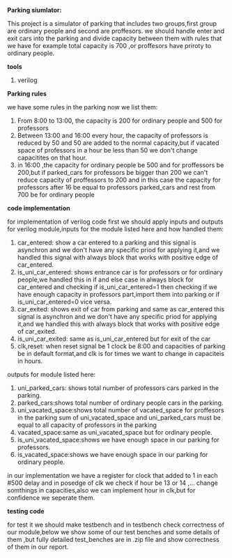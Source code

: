 **Parking siumlator:**

This project is a simulator of parking that includes two groups,first group are ordinary people 
and second are proffesors.
we should handle enter and exit cars into the parking and divide capacity between them with rules
that we have for example total capacity is 700 ,or proffesors have priroty to ordinary people.

**tools**

1. verilog

**Parking rules**

we have some rules in the parking now we list them:

1. From 8:00 to 13:00, the capacity is 200 for ordinary people and 500 for professors
2. Between 13:00 and 16:00 every hour, the capacity of professors is reduced by 50 and 50 are added to the normal capacity,but if vacated space of professors in a hour be less than 50 we don't change capacitites on that hour.
3. in 16:00 ,the capacity for ordinary people be 500 and for proffessors be 200,but if parked_cars for professors be bigger than 200 we can't reduce capacity of proffessors to 200 and in this case the capacity for professors after 16 be equal to professors parked_cars and rest from 700 be for ordinary people

**code implementation**

for implementation of verilog code first we should apply inputs and outputs for verilog module,inputs for the module listed here and how handled them:

1. car_entered: show a car entered to a parking and this signal is asynchron and we don't have any specific priod for applying it,and we handled this signal with always block that works with positive edge of car_entered.
2. is_uni_car_entered: shows entrance car is for professors or for ordinary people,we handled this in if and else case in always block for car_entered and checking if is_uni_car_entered=1 then checking if we have enough capacity in professors part,import them into parking or if is_uni_car_entered=0 vice versa.
3. car_exited: shows exit of car from parking and same as car_entered this signal is asynchron and we don't have any specific priod for applying it,and we handled this with always block that works with positive edge of car_exited.
4. is_uni_car_exited: same as is_uni_car_entered but for exit of the car
5. clk,reset: when reset signal be 1 clock be 8:00 and capacities of parking be in default format,and clk is for times we want to change in capaciteis in hours.

outputs for module listed here:

1. uni_parked_cars: shows total number of professors cars parked in the parking.
2. parked_cars:shows total number of ordinary people cars in the parking.
3. uni_vacated_space:shows total number of vacated_space for proffesors in the parking sum of uni_vacated_space and uni_parked_cars must be equal to all capacity of professors in the parking
4. vacated_space:same as uni_vacated_space but for ordinary people.
5. is_uni_vacated_space:shows we have enough space in our parking for professors.
6. is_vacated_space:shows we have enough space in our parking for ordinary people.

in our implementation we have a register for clock that added to 1 in each #500 delay and in posedge of clk we check if hour be 13 or 14 ,... change somthings in capacities,also we can implement hour in clk,but for confidence we seperate them.


**testing code**

for test it we should make testbench and in testbench check correctness of our module,below we show some of our test benches and some details of them ,but fully detailed test_benches are in .zip file and show correctness of them in our report.
